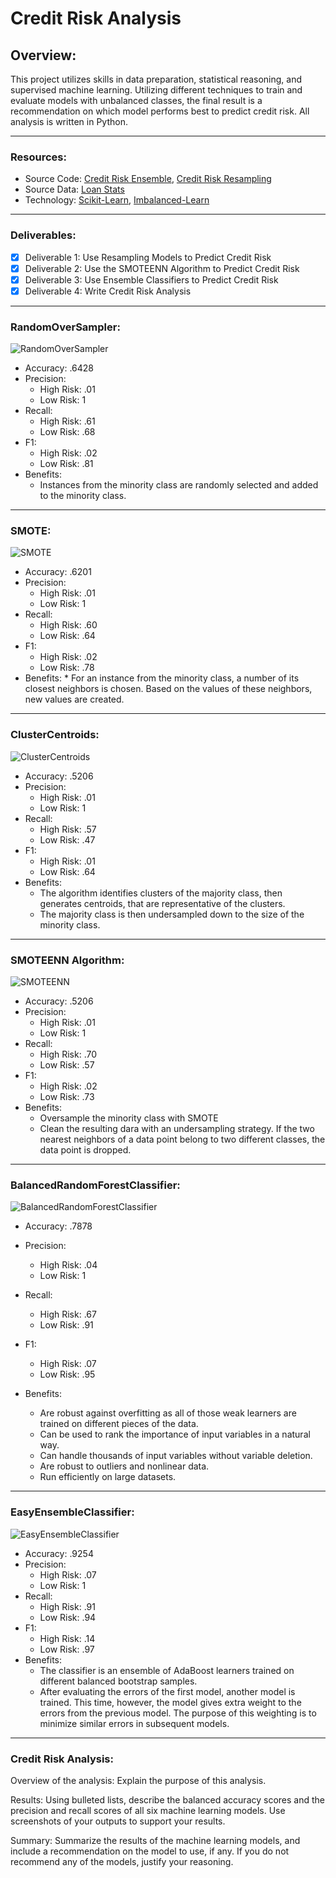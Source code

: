 # Credit Risk Analysis

## Overview:
This project utilizes skills in data preparation, statistical reasoning, and supervised machine learning. Utilizing different techniques to train and evaluate models with unbalanced classes, the final result is a recommendation on which model performs best to predict credit risk. All analysis is written in Python.

---
### Resources:
* Source Code: [Credit Risk Ensemble](credit_risk_ensemble.ipynb), [Credit Risk Resampling](credit_risk_resampling.ipynb)
* Source Data: [Loan Stats](LoanStats_2019Q1.csv)
* Technology: [Scikit-Learn](https://scikit-learn.org/stable/), [Imbalanced-Learn](https://imbalanced-learn.org/stable/index.html)

---
### Deliverables:
- [x] Deliverable 1: Use Resampling Models to Predict Credit Risk
- [x] Deliverable 2: Use the SMOTEENN Algorithm to Predict Credit Risk
- [x] Deliverable 3: Use Ensemble Classifiers to Predict Credit Risk
- [x] Deliverable 4: Write Credit Risk Analysis

---
### RandomOverSampler:

![RandomOverSampler](resources/ROS.png)

* Accuracy: .6428
* Precision: 
    * High Risk: .01 
    * Low Risk: 1 
* Recall:
     * High Risk: .61
     * Low Risk: .68
* F1:
    * High Risk: .02
    * Low Risk: .81 
* Benefits: 
    * Instances from the minority class are randomly selected and added to the minority class.
---
### SMOTE:

![SMOTE](resources/SMOTE.png)

* Accuracy: .6201
* Precision: 
    * High Risk: .01
    * Low Risk: 1 
* Recall:
    * High Risk: .60
    * Low Risk: .64
* F1:
    * High Risk: .02
    * Low Risk: .78  
* Benefits:
        * For an instance from the minority class, a number of its closest neighbors is chosen. Based on the values of these neighbors, new values are created.
---
### ClusterCentroids:

![ClusterCentroids](resources/CC.png)

* Accuracy: .5206
* Precision: 
    * High Risk: .01
    * Low Risk: 1 
* Recall:
    * High Risk: .57
    * Low Risk: .47
* F1:
    * High Risk: .01
    * Low Risk: .64   
* Benefits: 
    * The algorithm identifies clusters of the majority class, then generates centroids, that are representative of the clusters. 
    * The majority class is then undersampled down to the size of the minority class.

---
### SMOTEENN Algorithm:

![SMOTEENN](resources/SMOTEENN.png)

* Accuracy: .5206
* Precision: 
    * High Risk: .01
    * Low Risk: 1 
* Recall:
    * High Risk: .70
    * Low Risk: .57
* F1:
    * High Risk: .02
    * Low Risk: .73   
* Benefits:
    * Oversample the minority class with SMOTE
    * Clean the resulting dara with an undersampling strategy. If the two nearest neighbors of a data point belong to two different classes, the data point is dropped. 
---
### BalancedRandomForestClassifier:

![BalancedRandomForestClassifier](resources/BRFC.png)
   
* Accuracy: .7878
* Precision: 
    * High Risk: .04 
    * Low Risk: 1 
* Recall:
    * High Risk: .67
    * Low Risk: .91
* F1:
    * High Risk: .07
    * Low Risk: .95  

* Benefits:
    * Are robust against overfitting as all of those weak learners are trained on different pieces of the data.
    * Can be used to rank the importance of input variables in a natural way.
    * Can handle thousands of input variables without variable deletion.
    * Are robust to outliers and nonlinear data.
    * Run efficiently on large datasets.
---
### EasyEnsembleClassifier:
![EasyEnsembleClassifier](resources/EEC.png)
   
* Accuracy: .9254
* Precision: 
    * High Risk: .07
    * Low Risk: 1 
* Recall:
    * High Risk: .91
    * Low Risk: .94
* F1:
    * High Risk: .14
    * Low Risk: .97  
* Benefits:
    * The classifier is an ensemble of AdaBoost learners trained on different balanced bootstrap samples. 
    * After evaluating the errors of the first model, another model is trained. This time, however, the model gives extra weight to the errors from the previous model. The purpose of this weighting is to minimize similar errors in subsequent models.

---
### Credit Risk Analysis:
Overview of the analysis: Explain the purpose of this analysis.

Results: Using bulleted lists, describe the balanced accuracy scores and the precision and recall scores of all six machine learning models. Use screenshots of your outputs to support your results.

Summary: Summarize the results of the machine learning models, and include a recommendation on the model to use, if any. If you do not recommend any of the models, justify your reasoning.